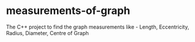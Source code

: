 # measurements-of-graph
The C++ project to find the graph measurements like - Length, Eccentricity, Radius, Diameter, Centre of Graph
